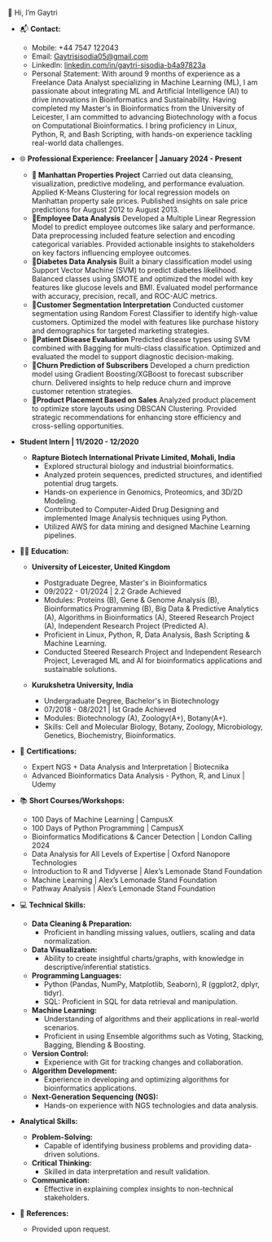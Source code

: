 👋 Hi, I’m Gaytri

- 📬 **Contact:**
  - Mobile: +44 7547 122043
  - Email: Gaytrisisodia05@gmail.com 
  - LinkedIn: [linkedin.com/in/gaytri-sisodia-b4a97823a](https://www.linkedin.com/in/gaytri-sisodia-b4a97823a)
  - Personal Statement: With around 9 months of experience as a Freelance Data Analyst specializing in Machine Learning (ML), I am passionate about integrating ML and Artificial                               Intelligence (AI) to drive innovations in Bioinformatics and Sustainability. Having completed my Master's in Bioinformatics from the University of Leicester, I                           am committed to advancing Biotechnology with a focus on Computational Bioinformatics. I bring proficiency in Linux, Python, R, and Bash Scripting, with hands-on                          experience tackling real-world data challenges.

- 🌐 **Professional Experience:**
  **Freelancer | January 2024 - Present**
    - **🚀 Manhattan Properties Project**
    Carried out data cleansing, visualization, predictive modeling, and performance evaluation.
    Applied K-Means Clustering for local regression models on Manhattan property sale prices.
    Published insights on sale price predictions for August 2012 to August 2013.
    - **🚀Employee Data Analysis**
    Developed a Multiple Linear Regression Model to predict employee outcomes like salary and performance.
    Data preprocessing included feature selection and encoding categorical variables.
    Provided actionable insights to stakeholders on key factors influencing employee outcomes.
    - **🚀Diabetes Data Analysis**
    Built a binary classification model using Support Vector Machine (SVM) to predict diabetes likelihood.
    Balanced classes using SMOTE and optimized the model with key features like glucose levels and BMI.
    Evaluated model performance with accuracy, precision, recall, and ROC-AUC metrics.
    - **🚀Customer Segmentation Interpretation**
    Conducted customer segmentation using Random Forest Classifier to identify high-value customers.
    Optimized the model with features like purchase history and demographics for targeted marketing strategies.
    - **🚀Patient Disease Evaluation**
    Predicted disease types using SVM combined with Bagging for multi-class classification.
    Optimized and evaluated the model to support diagnostic decision-making.
    - **🚀Churn Prediction of Subscribers**
    Developed a churn prediction model using Gradient Boosting/XGBoost to forecast subscriber churn.
    Delivered insights to help reduce churn and improve customer retention strategies.
    - **🚀Product Placement Based on Sales**
    Analyzed product placement to optimize store layouts using DBSCAN Clustering.
    Provided strategic recommendations for enhancing store efficiency and cross-selling opportunities.
    
- **Student Intern | 11/2020 - 12/2020**
  - **Rapture Biotech International Private Limited, Mohali, India**
    - Explored structural biology and industrial bioinformatics.
    - Analyzed protein sequences, predicted structures, and identified potential drug targets.
    - Hands-on experience in Genomics, Proteomics, and 3D/2D Modeling.
    - Contributed to Computer-Aided Drug Designing and implemented Image Analysis techniques using Python.
    - Utilized AWS for data mining and designed Machine Learning pipelines.
   
- 👩‍🎓 **Education:**
  - **University of Leicester, United Kingdom**
    - Postgraduate Degree, Master's in Bioinformatics
    - 09/2022 - 01/2024 | 2.2 Grade Achieved
    - Modules: Proteins (B), Gene & Genome Analysis (B), Bioinformatics Programming (B), Big Data & Predictive Analytics (A), Algorithms in Bioinformatics (A), Steered Research Project                 (A), Independent Research Project (Predicted A).
    - Proficient in Linux, Python, R, Data Analysis, Bash Scripting & Machine Learning.
    - Conducted Steered Research Project and Independent Research Project, Leveraged ML and AI for bioinformatics applications and sustainable solutions.

  - **Kurukshetra University, India**
    - Undergraduate Degree, Bachelor's in Biotechnology
    - 07/2018 - 08/2021 | Ist Grade Achieved
    - Modules: Biotechnology (A), Zoology(A+), Botany(A+).
    - Skills: Cell and Molecular Biology, Botany, Zoology, Microbiology, Genetics, Biochemistry, Bioinformatics.

- 📜 **Certifications:** 
  - Expert NGS + Data Analysis and Interpretation | Biotecnika
  - Advanced Bioinformatics Data Analysis - Python, R, and Linux | Udemy

- 📚 **Short Courses/Workshops:**
  - 100 Days of Machine Learning | CampusX
  - 100 Days of Python Programming | CampusX
  - Bioinformatics Modifications & Cancer Detection | London Calling 2024
  - Data Analysis for All Levels of Expertise | Oxford Nanopore Technologies
  - Introduction to R and Tidyverse | Alex’s Lemonade Stand Foundation
  - Machine Learning | Alex’s Lemonade Stand Foundation
  - Pathway Analysis | Alex’s Lemonade Stand Foundation

- 💻 **Technical Skills:**
  - **Data Cleaning & Preparation:**
    - Proficient in handling missing values, outliers, scaling and data normalization.
  - **Data Visualization:**
    - Ability to create insightful charts/graphs, with knowledge in descriptive/inferential statistics.
  - **Programming Languages:**
    - Python (Pandas, NumPy, Matplotlib, Seaborn), R (ggplot2, dplyr, tidyr).
    - SQL: Proficient in SQL for data retrieval and manipulation.
  - **Machine Learning:**
    - Understanding of algorithms and their applications in real-world scenarios.
    - Proficient in using Ensemble algorithms such as Voting, Stacking, Bagging, Blending & Boosting.
  - **Version Control:** 
    - Experience with Git for tracking changes and collaboration.
  - **Algorithm Development:**
    - Experience in developing and optimizing algorithms for bioinformatics applications.
  - **Next-Generation Sequencing (NGS):**
    - Hands-on experience with NGS technologies and data analysis.

 -  **Analytical Skills:**
     - **Problem-Solving:**
       - Capable of identifying business problems and providing data-driven solutions.
     - **Critical Thinking:**
       - Skilled in data interpretation and result validation.
     - **Communication:**
       - Effective in explaining complex insights to non-technical stakeholders.

- 📝 **References:**
  - Provided upon request.
